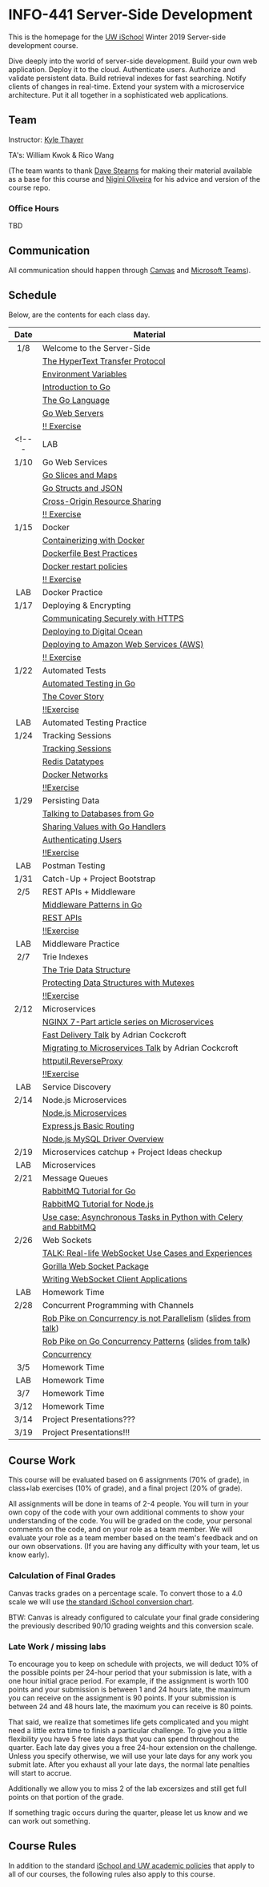 # INFO-441 Server-Side Development

This is the homepage for the [UW iSchool](https://ischool.uw.edu/) Winter 2019 Server-side development course.

Dive deeply into the world of server-side development. Build your own web application. Deploy it to the cloud. Authenticate users. Authorize and validate persistent data. Build retrieval indexes for fast searching. Notify clients of changes in real-time. Extend your system with a microservice architecture. Put it all together in a sophisticated web applications.

## Team

Instructor: [Kyle Thayer](http://kylethayer.com)

TA's: William Kwok & Rico Wang

(The team wants to thank [Dave Stearns](https://www.linkedin.com/in/david-stearns-09a27319/) for making their material available as a base for this course and [Nigini Oliveira](http://nigini.me/) for his advice and version of the course repo. 

### Office Hours

TBD

## Communication

All communication should happen through [Canvas](https://canvas.uw.edu/courses/1321414 "Canvas page for the UW iSchool Autumn 2019 Server-side development course") and [Microsoft Teams](https://teams.microsoft.com/l/team/19%3aa670d1b210a14d4e8cc8beeafc70246a%40thread.skype/conversations?groupId=8f272ac9-f36a-4680-a82b-08b4c82b5e0e&tenantId=f6b6dd5b-f02f-441a-99a0-162ac5060bd2)).

## Schedule

Below, are the contents for each class day.

| Date   | Material |
| :----: | -------- |
| 1/8 | Welcome to the Server-Side |
| |<a href="https://drstearns.github.io/tutorials/http/">The HyperText Transfer Protocol</a>|
| |<a href="https://drstearns.github.io/tutorials/env/">Environment Variables</a>|
| |<a href="https://drstearns.github.io/tutorials/gointro/">Introduction to Go</a>|
| |<a href="https://drstearns.github.io/tutorials/golang/">The Go Language</a>|
| |<a href="https://drstearns.github.io/tutorials/goweb/">Go Web Servers</a>|
| |[!! Exercise](https://classroom.github.com/a/xmK63R0n)|
<!---| LAB  | How to 411? |
| 1/10 | Go Web Services |
| |<a href="https://drstearns.github.io/tutorials/goslicemap/">Go Slices and Maps</a>|
| |<a href="https://drstearns.github.io/tutorials/gojson/">Go Structs and JSON</a>|
| |<a href="https://drstearns.github.io/tutorials/cors/">Cross-Origin Resource Sharing</a>|
| |[!! Exercise](https://github.com/info441/exercises/tree/master/zip)|
| 1/15 | Docker |
| |<a href="https://drstearns.github.io/tutorials/docker/">Containerizing with Docker</a>|
| |<a href="https://docs.docker.com/engine/userguide/eng-image/dockerfile_best-practices/">Dockerfile Best Practices</a>|
| |<a href="https://docs.docker.com/engine/admin/start-containers-automatically/#use-a-restart-policy">Docker restart policies</a>|
| |[!! Exercise](https://github.com/info441/exercises/tree/master/docker)|
| LAB | Docker Practice |
| 1/17 | Deploying & Encrypting |
| |<a href="https://drstearns.github.io/tutorials/https/">Communicating Securely with HTTPS</a>|
| |<a href="https://drstearns.github.io/tutorials/deploy2do/">Deploying to Digital Ocean</a>|
| |<a href="https://drstearns.github.io/tutorials/deploy2aws/">Deploying to Amazon Web Services (AWS)</a>|
| |[!! Exercise](https://github.com/info441/exercises/tree/master/deploy)
| 1/22 | Automated Tests |
| |<a href="https://drstearns.github.io/tutorials/testing/">Automated Testing in Go</a>| 
| |<a href="https://blog.golang.org/cover">The Cover Story</a>|
| |[!!Exercise](https://github.com/info441/exercises/tree/master/testing)|
| LAB | Automated Testing Practice |
| 1/24 | Tracking Sessions |
| |<a href="https://drstearns.github.io/tutorials/sessions/">Tracking Sessions</a>|
| |<a href="https://redis.io/topics/data-types-intro">Redis Datatypes</a>|
| |<a href="https://docs.docker.com/engine/tutorials/networkingcontainers/">Docker Networks</a>|
| |[!!Exercise](https://github.com/info441/exercises/tree/master/hmac)|
| 1/29 | Persisting Data |
| |<a href="https://drstearns.github.io/tutorials/godb/">Talking to Databases from Go</a>|
| |<a href="https://drstearns.github.io/tutorials/gohandlerctx/">Sharing Values with Go Handlers</a>|
| |<a href="https://drstearns.github.io/tutorials/authentication/">Authenticating Users</a>|
| |[!!Exercise](https://github.com/info441/exercises/tree/master/postman)|
| LAB | Postman Testing |
| 1/31 | Catch-Up + Project Bootstrap |
| 2/5 | REST APIs + Middleware |
| |<a href="https://drstearns.github.io/tutorials/gomiddleware/">Middleware Patterns in Go</a>|
| |<a href="https://drstearns.github.io/tutorials/rest/">REST APIs</a>|
| |[!!Exercise](https://github.com/info441/exercises/tree/master/middleware)|
| LAB | Middleware Practice |
| 2/7 | Trie Indexes |
| |<a href="https://drstearns.github.io/tutorials/trie/">The Trie Data Structure</a>|				
| |<a href="https://drstearns.github.io/tutorials/mutexes/">Protecting Data Structures with Mutexes</a>|
| |[!!Exercise](https://github.com/info441/exercises/tree/master/trie)|
| 2/12 | Microservices |
| |<a href="https://www.nginx.com/blog/introduction-to-microservices/">NGINX 7-Part article series on Microservices</a>|
| |<a class="inline_disabled"  href="https://youtu.be/5qJ_BibbMLw">Fast Delivery Talk</a> by Adrian Cockcroft|
| |<a class="inline_disabled"  href="https://youtu.be/1wiMLkXz26M">Migrating to Microservices Talk</a> by Adrian Cockcroft|
| |<a href="https://golang.org/pkg/net/http/httputil/#ReverseProxy">httputil.ReverseProxy</a>|
| |[!!Exercise](https://github.com/info441/exercises/tree/master/microservices)|
| LAB | Service Discovery |
| 2/14 | Node.js Microservices |
| |<a href="https://drstearns.github.io/tutorials/nodeweb/">Node.js Microservices</a>|
| |<a href="https://expressjs.com/en/starter/basic-routing.html">Express.js Basic Routing</a>|
| |<a href="https://github.com/mysqljs/mysql/blob/master/Readme.md">Node.js MySQL Driver Overview</a>|
| 2/19 | Microservices catchup + Project Ideas checkup |
| LAB | Microservices |
| 2/21 | Message Queues |
| |<a href="https://www.rabbitmq.com/tutorials/tutorial-one-go.html">RabbitMQ Tutorial for Go</a>|
| |<a href="https://www.rabbitmq.com/tutorials/tutorial-one-javascript.html">RabbitMQ Tutorial for Node.js</a>|
| |[Use case: Asynchronous Tasks in Python with Celery and RabbitMQ](https://www.youtube.com/watch?v=fg-JfZBetpM)|
| 2/26 | Web Sockets |
| |[TALK: Real-life WebSocket Use Cases and Experiences](https://youtu.be/khULSvz_hdE)|
| |<a href="https://godoc.org/github.com/gorilla/websocket">Gorilla Web Socket Package</a>|
| |<a href="https://developer.mozilla.org/en-US/docs/Web/API/WebSockets_API/Writing_WebSocket_client_applications">Writing WebSocket Client Applications</a>|
| LAB | Homework Time |
| 2/28 | Concurrent Programming with Channels |
| |<a class="inline_disabled" href="https://www.youtube.com/watch?v=cN_DpYBzKso">Rob Pike on Concurrency is not Parallelism</a> (<a href="https://talks.golang.org/2012/waza.slide#1">slides from talk</a>)|
| |<a class="inline_disabled" href="https://www.youtube.com/watch?v=f6kdp27TYZs">Rob Pike on Go Concurrency Patterns</a> (<a href="https://talks.golang.org/2012/concurrency.slide#1">slides from talk</a>)|
| |<a href="https://www.golang-book.com/books/intro/10">Concurrency</a>|
| 3/5 | Homework Time |
| LAB | Homework Time |
| 3/7 | Homework Time |
| 3/12 | Homework Time |
| 3/14 | Project Presentations??? |
| 3/19 | Project Presentations!!! |-->


## Course Work

This course will be evaluated based on 6 assignments (70% of grade),  in class+lab exercises (10% of grade), and a final project (20% of grade).

All assignments will be done in teams of 2-4 people. You will turn in your own copy of the code with your own additional comments to show your understanding of the code. You will be graded on the code, your personal comments on the code, and on your role as a team member. We will evaluate your role as a team member based on the team's feedback and on our own observations. (If you are having any difficulty with your team, let us know early).



### Calculation of Final Grades

Canvas tracks grades on a percentage scale. To convert those to a 4.0 scale we will use [the standard iSchool conversion chart](https://faculty.washington.edu/dlsinfo/grading/grade-conversion-chart.pdf). 

BTW: Canvas is already configured to calculate your final grade considering the previously described 90/10 grading weights and this conversion scale.

### Late Work / missing labs

To encourage you to keep on schedule with projects, we will deduct 10% of the possible points per 24-hour period that your submission is late, with a one hour initial grace period. For example, if the assignment is worth 100 points and your submission is between 1 and 24 hours late, the maximum you can receive on the assignment is 90 points. If your submission is between 24 and 48 hours late, the maximum you can receive is 80 points.

That said, we realize that sometimes life gets complicated and you might need a little extra time to finish a particular challenge. To give you a little flexibility you have 5 free late days that you can spend throughout the quarter. Each late day gives you a free 24-hour extension on the challenge. Unless you specify otherwise, we will use your late days for any work you submit late. After you exhaust all your late days, the normal late penalties will start to accrue.

Additionally we allow you to miss 2 of the lab excersizes and still get full points on that portion of the grade.

If something tragic occurs during the quarter, please let us know and we can work out something.


## Course Rules

In addition to the standard [iSchool and UW academic policies](https://depts.washington.edu/infodocs/academic_policies/) that apply to all of our courses, the following rules also apply to this course.
